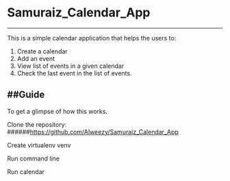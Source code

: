 # Samuraiz_Calendar_App
-------------------------------------------------
This is a simple calendar application that helps the users to:
1. Create a calendar
2. Add an event
3. View list of events in a given calendar
4. Check the last event in the list of events.




##Guide
--------------------------------------------------------------
To get a glimpse of how this works.

Clone the repository:
######https://github.com/Alweezy/Samuraiz_Calendar_App

Create virtualenv venv

Run command line

Run calendar






